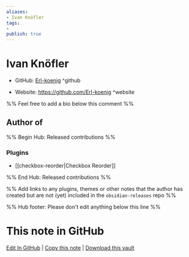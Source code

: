 ```yaml
---
aliases:
- Ivan Knöfler
tags:
- 
publish: true
---
```


# Ivan Knöfler

- GitHub: [Erl-koenig](https://github.com/Erl-koenig/) ^github
<!-- - Discord: `@` ^discord-->
- Website: <https://github.com/Erl-koenig> ^website
<!-- - [[Publish sites|Publish site]]: <https://> ^publish-->

%% Feel free to add a bio below this comment %%


## Author of

%% Begin Hub: Released contributions %%
### Plugins
- [[checkbox-reorder|Checkbox Reorder]]

%% End Hub: Released contributions %%

%% Add links to any plugins, themes or other notes that the author has created but are not (yet) included in the `obsidian-releases` repo %%

<!--
### Unlisted plugins
-->

<!--
### Others
-->

<!--
## Sponsor this author
-->

<!-- - [[GitHub sponsors]]: [Sponsor @Erl-koenig on GitHub Sponsors](https://github.com/sponsors/Erl-koenig) ^github-sponsor-->
<!-- - [[Buy me a coffee]]: <https://> ^buy-me-a-coffee-->
<!-- - [[PayPal]]: <https://> ^paypal-->
<!-- - [[Patreon]]: <https://> ^patreon-->

<!--
## Follow this author
-->

<!-- - [[YouTube Channels|On YouTube]]: <https://> ^youtube-->
<!-- - Twitter: <https://> ^twitter-->
<!-- - ... -->

%% Hub footer: Please don't edit anything below this line %%

# This note in GitHub

<span class="git-footer">[Edit In GitHub](https://github.dev/obsidian-community/obsidian-hub/blob/main/01%20-%20Community/People/Erl-koenig.md "git-hub-edit-note") | [Copy this note](https://raw.githubusercontent.com/obsidian-community/obsidian-hub/main/01%20-%20Community/People/Erl-koenig.md "git-hub-copy-note") | [Download this vault](https://github.com/obsidian-community/obsidian-hub/archive/refs/heads/main.zip "git-hub-download-vault") </span>
